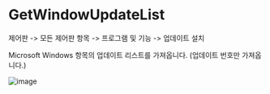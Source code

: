 # GetWindowUpdateList

제어판 -> 모든 제어판 항목 -> 프로그램 및 기능 -> 업데이트 설치

Microsoft Windows 항목의 업데이트 리스트를 가져옵니다. (업데이트 번호만 가져옵니다.)

![image](https://user-images.githubusercontent.com/48501866/111722466-41366f80-88a5-11eb-8b7a-ff357d674e8c.png)
